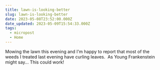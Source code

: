 ```yaml
---
title: lawn-is-looking-better
slug: lawn-is-looking-better
date: 2023-05-08T23:52:00.000Z
date_updated: 2023-05-09T15:54:33.000Z
tags: 
  - micropost
  - Home
---
```


Mowing the lawn this evening and I'm happy to report that most of the weeds I treated last evening have curling leaves.  As Young Frankenstein might say... This could work!
